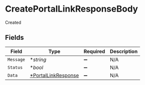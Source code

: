 # CreatePortalLinkResponseBody

Created


## Fields

| Field                                          | Type                                           | Required                                       | Description                                    |
| ---------------------------------------------- | ---------------------------------------------- | ---------------------------------------------- | ---------------------------------------------- |
| `Message`                                      | **string*                                      | :heavy_minus_sign:                             | N/A                                            |
| `Status`                                       | **bool*                                        | :heavy_minus_sign:                             | N/A                                            |
| `Data`                                         | [*PortalLinkResponse](./portallinkresponse.md) | :heavy_minus_sign:                             | N/A                                            |